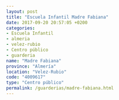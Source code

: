```yaml
---
layout: post
title: "Escuela Infantil Madre Fabiana"
date: 2017-09-20 20:57:05 +0200
categories:
- Escuela Infantil
- almeria
- velez-rubio
- Centro público
- guarderia
name: "Madre Fabiana"
province: "Almería"
location: "Velez-Rubio"
code: "4009617"
type: "Centro público"
permalink: /guarderias/madre-fabiana.html
---
```

